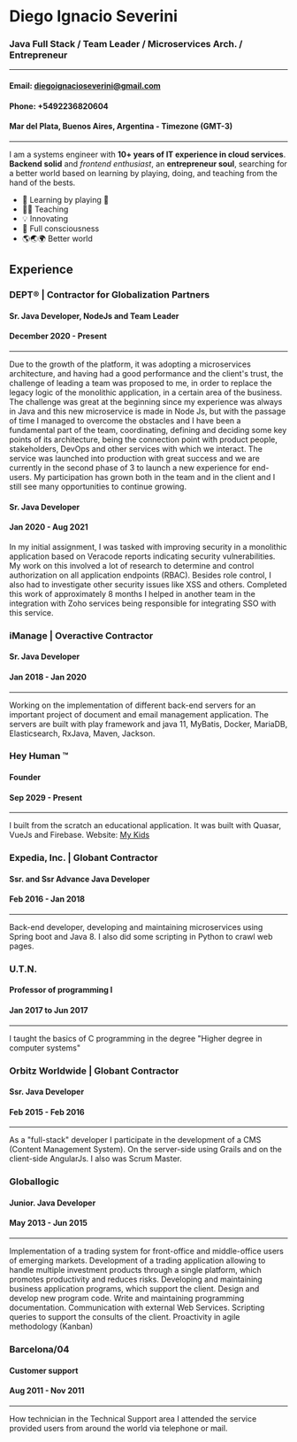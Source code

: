 # **Diego Ignacio Severini**
### Java Full Stack / Team Leader / Microservices Arch. / Entrepreneur 
---

#### **Email: diegoignacioseverini@gmail.com**
#### **Phone: +5492236820604**
#### Mar del Plata, Buenos Aires, Argentina - Timezone (GMT-3)
---
I am a systems engineer with **10+ years of IT experience in cloud services**. 
**Backend solid** and *frontend enthusiast*, an **entrepreneur soul**, searching for a better world based on learning by playing, doing, and teaching from the hand of the bests.

* 📗 Learning by playing 🥳
* 👨‍🏫 Teaching
* 💡 Innovating 
* 🧘 Full consciousness 
* 🌎🌏🌍 Better world

## **Experience**
### **DEPT® | Contractor for Globalization Partners**
#### Sr. Java Developer, NodeJs and Team Leader
#### **December 2020 - Present** 
---
Due to the growth of the platform, it was adopting a microservices architecture, and having had a good performance and the client's trust, the challenge of leading a team was proposed to me, in order to replace the legacy logic of the monolithic application, in a certain area of ​​the business.
The challenge was great at the beginning since my experience was always in Java and this new microservice is made in Node Js, but with the passage of time I managed to overcome the obstacles and I have been a fundamental part of the team, coordinating, defining and deciding some key points of its architecture, being the connection point with product people, stakeholders, DevOps and other services with which we interact.
The service was launched into production with great success and we are currently in the second phase of 3 to launch a new experience for end-users. My participation has grown both in the team and in the client and I still see many opportunities to continue growing.

#### Sr. Java Developer
#### **Jan 2020 - Aug 2021**
In my initial assignment, I was tasked with improving security in a monolithic application based on Veracode reports indicating security vulnerabilities. My work on this involved a lot of research to determine and control authorization on all application endpoints (RBAC). Besides role control, I also had to investigate other security issues like XSS and others. Completed this work of approximately 8 months I helped in another team in the integration with Zoho services being responsible for integrating SSO with this service.

### iManage | Overactive Contractor
#### Sr. Java Developer
#### **Jan 2018 - Jan 2020**
---
Working on the implementation of different back-end servers for an important project of document and email management application. 
The servers are built with play framework and java 11, MyBatis, Docker, MariaDB, Elasticsearch, RxJava, Maven, Jackson.

### Hey Human ™
#### Founder
#### **Sep 2029 - Present**
---
I built from the scratch an educational application. It was built with Quasar, VueJs and Firebase.
Website: [My Kids](https://hey-human.github.io/tres-caras/)

### Expedia, Inc. | Globant Contractor
#### Ssr. and Ssr Advance Java Developer
#### **Feb 2016 - Jan 2018**
---
Back-end developer, developing and maintaining microservices using Spring boot and Java 8. 
I also did some scripting in Python to crawl web pages.

### U.T.N.
#### Professor of programming I
#### **Jan 2017 to Jun 2017**
---
I taught the basics of C programming in the degree "Higher degree in computer systems"

### Orbitz Worldwide | Globant Contractor
#### Ssr. Java Developer
#### **Feb 2015 - Feb 2016**
---
As a "full-stack" developer I participate in the development of a CMS (Content Management System). On the server-side using Grails and on the client-side AngularJs. I also was Scrum Master.

### Globallogic
#### Junior. Java Developer
#### **May 2013 - Jun 2015**
---
Implementation of a trading system for front-office and middle-office users of emerging markets. 
Development of a trading application allowing to handle multiple investment products through a single platform, which promotes productivity and reduces risks.
Developing and maintaining business application programs, which support the client. 
Design and develop new program code. 
Write and maintaining programming documentation. 
Communication with external Web Services. 
Scripting queries to support the consults of the client. 
Proactivity in agile methodology (Kanban) 

### Barcelona/04
#### Customer support
#### **Aug 2011 - Nov 2011**
---
How technician in the Technical Support area I attended the service provided users from around the world via telephone or mail.